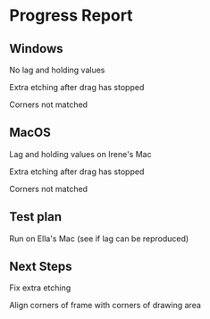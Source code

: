 # Progress Report #

## Windows ##
No lag and holding values

Extra etching after drag has stopped

Corners not matched

## MacOS ##
Lag and holding values on Irene's Mac

Extra etching after drag has stopped

Corners not matched


## Test plan ##

Run on Ella's Mac (see if lag can be reproduced)

## Next Steps ##
Fix extra etching

Align corners of frame with corners of drawing area